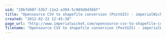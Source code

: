 ```yaml
---
uid: "28b7d807-53b7-11e2-a394-5c969d8d366f"
title: "Opensource CSV to shapefile conversion (PostGIS) - imperialWicket"
created: "2012-02-22 12:45:38"
page_url: "http://www.imperialwicket.com/opensource-csv-to-shapefile-conversion"
filename: "Opensource CSV to shapefile conversion (PostGIS) - imperialWicket.html"
---
```

